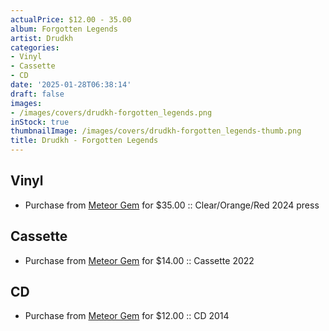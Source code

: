 ```yaml
---
actualPrice: $12.00 - 35.00
album: Forgotten Legends
artist: Drudkh
categories:
- Vinyl
- Cassette
- CD
date: '2025-01-28T06:38:14'
draft: false
images:
- /images/covers/drudkh-forgotten_legends.png
inStock: true
thumbnailImage: /images/covers/drudkh-forgotten_legends-thumb.png
title: Drudkh - Forgotten Legends
---
```


## Vinyl
* Purchase from [Meteor Gem](https://meteor-gem.com/products/drudkh-forgotten-legends-lp) for $35.00 :: Clear/Orange/Red 2024 press
## Cassette
* Purchase from [Meteor Gem](https://meteor-gem.com/products/drudkh-forgotten-legends-cassette) for $14.00 :: Cassette 2022
## CD
* Purchase from [Meteor Gem](https://meteor-gem.com/products/drudkh-forgotten-legends-cd) for $12.00 :: CD 2014
